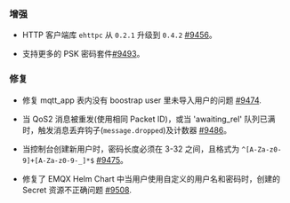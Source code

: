 ### 增强

- HTTP 客户端库 `ehttpc` 从 `0.2.1` 升级到 `0.4.2` [#9456](https://github.com/emqx/emqx/pull/9456)。

- 支持更多的 PSK 密码套件[#9493](https://github.com/emqx/emqx/pull/9493)。

### 修复

- 修复 mqtt_app 表内没有 boostrap user 里未导入用户的问题 [#9474](https://github.com/emqx/emqx/pull/9474).

- 当 QoS2 消息被重发(使用相同 Packet ID)，或当 'awaiting_rel' 队列已满时，触发消息丢弃钩子(`message.dropped`)及计数器 [#9486](https://github.com/emqx/emqx-enterprise/pull/9486)。

- 当控制台创建新用户时，密码长度必须在 3-32 之间，且格式为 `^[A-Za-z0-9]+[A-Za-z0-9-_]*$` [#9475](https://github.com/emqx/emqx-enterprise/pull/9475)。

- 修复了 EMQX Helm Chart 中当用户使用自定义的用户名和密码时，创建的 Secret 资源不正确问题 [#9508](https://github.com/emqx/emqx/pull/9508).
